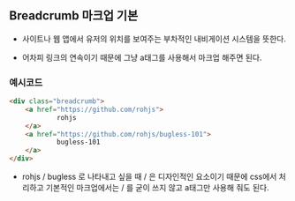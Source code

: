 ## Breadcrumb 마크업 기본

- 사이트나 웹 앱에서 유저의 위치를 보여주는 부차적인 내비게이션 시스템을 뜻한다.

- 어차피 링크의 연속이기 때문에 그냥 a태그를 사용해서 마크업 해주면 된다.

### 예시코드

```html
<div class="breadcrumb">
    <a href="https://github.com/rohjs">
            rohjs
    </a>
    <a href="https://github.com/rohjs/bugless-101">
            bugless-101
    </a>
</div>
```

- rohjs / bugless 로 나타내고 싶을 때 / 은 디자인적인 요소이기 때문에 css에서 처리하고 기본적인 마크업에서는 / 를 굳이 쓰지 않고 a태그만 사용해 줘도 된다.